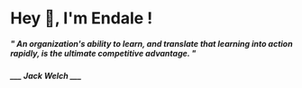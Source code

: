 <h1 title="head"> Hey 👋, I'm Endale !</h1>

**<h5><i>" An organization's ability to learn, and translate that learning into action rapidly, is the ultimate competitive advantage. "</i></h5>**

*<b>___ Jack Welch ___</b>*
